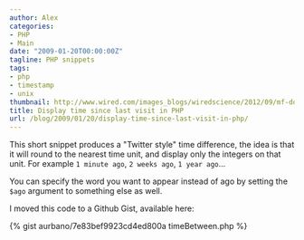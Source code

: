 ```yaml
---
author: Alex
categories:
- PHP
- Main
date: "2009-01-20T00:00:00Z"
tagline: PHP snippets
tags:
- php
- timestamp
- unix
thumbnail: http://www.wired.com/images_blogs/wiredscience/2012/09/mf-do-the-right-things-at-the-right-time_f.jpg
title: Display time since last visit in PHP
url: /blog/2009/01/20/display-time-since-last-visit-in-php/
---
```


This short snippet produces a "Twitter style" time difference, the idea is that it will round to the nearest time unit, and display only the integers on that unit. For example `1 minute ago`, `2 weeks ago`, `1 year ago`...

You can specify the word you want to appear instead of ago by setting the `$ago` argument to something else as well.

I moved this code to a Github Gist, available here:

{% gist aurbano/7e83bef9923cd4ed800a timeBetween.php %}